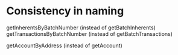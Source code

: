 
# Consistency in naming
getInherentsByBatchNumber (instead of getBatchInherents)
getTransactionsByBatchNumber (instead of getBatchTransactions)

getAccountByAddress (instead of getAccount)




